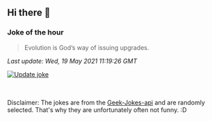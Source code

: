 ## Hi there 👋

### Joke of the hour
<!-- joke -->
>Evolution is God’s way of issuing upgrades.
<!-- /joke -->

*Last update: Wed, 19 May 2021 11:19:26 GMT*

[![Update joke](https://github.com/nclskfm/nclskfm/actions/workflows/joke.yml/badge.svg)](https://github.com/nclskfm/nclskfm/actions/workflows/joke.yml)

<br><br>
Disclaimer: The jokes are from the [Geek-Jokes-api](https://github.com/sameerkumar18/geek-joke-api) and are randomly selected. That's why they are unfortunately often not funny. :D
